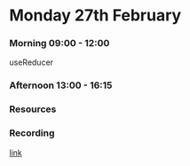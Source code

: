 # Monday 27th February

### Morning 09:00 - 12:00
  useReducer




### Afternoon 13:00 - 16:15



### Resources



### Recording
[link](https://us02web.zoom.us/rec/share/cLYva8JBJj-gxeXUuIaDV6HIoPUn-KiQHha7dpK_uI_TsMmc4FD-OU-GYsfDcPbO.PUabf0w_f_cELdlW)

